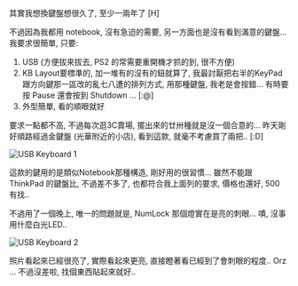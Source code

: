 其實我想換鍵盤想很久了, 至少一兩年了 [H]

不過因為我都用 notebook, 沒有急迫的需要, 另一方面也是沒有看到滿意的鍵盤... 我要求很簡單, 只要:

1. USB (方便拔來拔去, PS2 的常需要重開機才抓的到, 很不方便)
2. KB Layout要標準的, 加一堆有的沒有的鈕就算了, 我最討厭把右半的KeyPad跟方向鍵那一區改的亂七八遭的排列方式, 用那種鍵盤, 我老是會按錯... 有時要按 Pause 還會按到 Shutdown ... [:@]
3. 外型簡單, 看的順眼就好

<!--more-->

要求一點都不高, 不過每次逛3C賣場, 擺出來的廿卅種就是沒一個合意的... 昨天剛好順路經過金鍵盤 (光華附近的小店), 看到這款, 就毫不考慮買了兩把.. [:D]

![USB Keyboard 1](/images/2006-05-21-new-usb-keyboard-purchase/usb-kb01.jpg)

這款的鍵用的是類似Notebook那種構造, 剛好用的很習慣... 雖然不能跟 ThinkPad 的鍵盤比, 不過差不多了, 也都符合我上面列的要求, 價格也還好, 500 有找..

不過用了一個晚上, 唯一的問題就是, NumLock 那個燈實在是亮的刺眼... 嘖, 沒事用什麼白光LED..

![USB Keyboard 2](/images/2006-05-21-new-usb-keyboard-purchase/usb-kb02.jpg)

照片看起來已經很亮了, 實際看起來更亮, 直接瞪著看已經到了會刺眼的程度.. Orz ... 不過沒差啦, 找個東西貼起來就好..